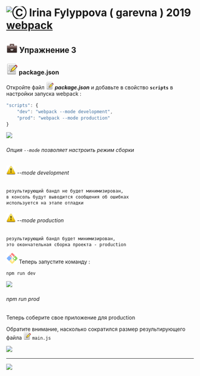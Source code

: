 [footer]: https://github.com/garevna/js-course/raw/master/images/a-level-ico.png?raw=true
[ico20]: https://raw.githubusercontent.com/garevna/a-level-js-lessons/master/ico/a-level-20.png
[ico25]: https://raw.githubusercontent.com/garevna/a-level-js-lessons/master/ico/a-level-25.png
[hw-30]: https://raw.githubusercontent.com/garevna/a-level-js-lessons/master/ico/briefcase-30.png
[cap-30]: https://raw.githubusercontent.com/garevna/a-level-js-lessons/master/ico/coffee-30.png
[warn-25]: https://raw.githubusercontent.com/garevna/a-level-js-lessons/master/ico/warning-25.png
[link-25]: https://raw.githubusercontent.com/garevna/a-level-js-lessons/master/ico/link-25.png
[err-20]: https://raw.githubusercontent.com/garevna/a-level-js-lessons/master/ico/no_entry-20.png
[err-25]: https://raw.githubusercontent.com/garevna/a-level-js-lessons/master/ico/no_entry-25.png
[err-30]: https://raw.githubusercontent.com/garevna/a-level-js-lessons/master/ico/no_entry-30.png
[file-20]: https://raw.githubusercontent.com/garevna/a-level-js-lessons/master/ico/pencil-20.png
[file-25]: https://raw.githubusercontent.com/garevna/a-level-js-lessons/master/ico/pencil-25.png
[file-30]: https://raw.githubusercontent.com/garevna/a-level-js-lessons/master/ico/pencil-30.png
[file-40]: https://raw.githubusercontent.com/garevna/a-level-js-lessons/master/ico/pencil-40.png
[dir-20]: https://raw.githubusercontent.com/garevna/a-level-js-lessons/master/ico/folder-20.png
[dir-25]: https://raw.githubusercontent.com/garevna/a-level-js-lessons/master/ico/folder-25.png
[dir-30]: https://raw.githubusercontent.com/garevna/a-level-js-lessons/master/ico/folder-30.png
[dir-40]: https://raw.githubusercontent.com/garevna/a-level-js-lessons/master/ico/folder-40.png
[bash-20]: https://raw.githubusercontent.com/garevna/a-level-js-lessons/master/ico/bash-20.png
[bash-25]: https://raw.githubusercontent.com/garevna/a-level-js-lessons/master/ico/bash-25.png
[bash-30]: https://raw.githubusercontent.com/garevna/a-level-js-lessons/master/ico/bash-30.png
[bash-40]: https://raw.githubusercontent.com/garevna/a-level-js-lessons/master/ico/bash-40.png

# <img src="https://avatars2.githubusercontent.com/u/19735284?s=40&v=4" width="30" title="Ⓒ Irina Fylyppova ( garevna ) 2019"/> [webpack](md/webpack.md)

## ![hw-30] Упражнение 3

### ![file-30] package.json

Откройте файл  ![file-20] **_package.json_**  и добавьте в свойство **`scripts`** в настройки запуска webpack :

```javascript
"scripts": {
    "dev": "webpack --mode development",
    "prod": "webpack --mode production"
}
```

<img src="http://icecream.me/uploads/d2f7543e47891188282c5f21075ea5bd.png" width= "550"/>

###### Опция  `--mode`  позволяет настроить режим сборки

###### ![warn-25] --mode development

    результирующий бандл не будет минимизирован,
    в консоль будут выводится сообщения об ошибках
    используется на этапе отладки

###### ![warn-25] --mode production

    результирующий бандл будет минимизирован,
    это окончательная сборка проекта - production

![bash-30] Теперь запустите команду :

    npm run dev

<img src="https://lh3.googleusercontent.com/9Kw0fdiVv9zrVzwLuN9mgI_kTysz4yCDr_pz4DixW9p4EHJnAtuiYC2zjZ_Zua4hZNB9J_7mwNOsVS8BnCpsJs7MmSkxSALp431a-mnwUIog458xNgcAxmUALDz9ddZsAEqqIWRyt9V37Vg" width="500"/>

###### npm run prod

Теперь соберите свое приложение для  production

Обратите внимание, насколько сократился размер результирующего файла ![file-20] `main.js`

<img src="https://lh3.googleusercontent.com/y8ZDRi431GzQ2QJjKd5u8rm9NehAdfgq48K6jtahgt1NPWZ6YY_pp_Ut_HBcJ5alQ0Zp6kHNCBqnxTM9iq2cUncPrNVvKwA9i5NsBce78yhOfFWmOxrF9KmBeahFEbSum1Q2g-B07GLC3qo" width="500"/>

_________________________________________________________________________

![](https://github.com/garevna/js-course/raw/master/images/a-level-ico.png?raw=true)
